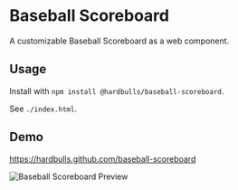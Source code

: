 # Baseball Scoreboard

A customizable Baseball Scoreboard as a web component.

## Usage

Install with `npm install @hardbulls/baseball-scoreboard`.

See `./index.html`.

## Demo

https://hardbulls.github.com/baseball-scoreboard

![Baseball Scoreboard Preview](./github/preview.png)
